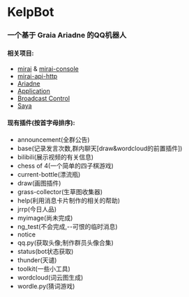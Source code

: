 # KelpBot
### 一个基于  Graia Ariadne 的QQ机器人  

#### 相关项目:  
- [mirai](https://github.com/mamoe/mirai) & [mirai-console](https://github.com/mamoe/mirai-console)  
- [mirai-api-http](https://github.com/project-mirai/mirai-api-http)    
- [Ariadne](https://github.com/GraiaProject/Ariadne)  
- [Application](https://github.com/GraiaProject/Application)  
- [Broadcast Control](https://github.com/GraiaProject/BroadcastControl)  
- [Saya](https://github.com/GraiaProject/Saya)  
#### 现有插件(按首字母排序):  
- announcement(全群公告)  
- base(记录发言次数,群内聊天[draw&wordcloud的前置插件])  
- bilibili(展示视频的有关信息)  
- chess of 4(一个简单的四子棋游戏)  
- current-bottle(漂流瓶)
- draw(画图插件)
- grass-collector(生草图收集器)
- help(利用消息卡片制作的相关的帮助)
- jrrp(今日人品)
- myimage(尚未完成)
- ng_test(不会完成,--可恨的临时消息)
- notice
- qq.py(获取头像;制作群员头像合集)
- status(bot状态获取)
- thunder(天谴)
- toolkit(一些小工具)
- wordcloud(词云图生成)
- wordle.py(猜词游戏)
